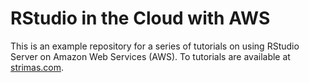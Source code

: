 # RStudio in the Cloud with AWS

This is an example repository for a series of tutorials on using RStudio Server on Amazon Web Services (AWS). To tutorials are available at [strimas.com](http://strimas.com).